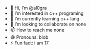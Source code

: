 - 👋 Hi, I’m @al0gra
- 👀 I’m interested in c++ programing
- 🌱 I’m currently learning c++ lang
- 💞️ I’m looking to collaborate on none
- 📫 How to reach me none
- 😄 Pronouns: blob
- ⚡ Fun fact: i am 17

<!---
al0gra/al0gra is a ✨ special ✨ repository because its `README.md` (this file) appears on your GitHub profile.
You can click the Preview link to take a look at your changes.
--->
